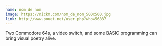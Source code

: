 ```yaml
---
name: nom de nom
image: https://nickm.com/nom_de_nom_500x500.jpg
link: http://www.pouet.net/user.php?who=56837
---
```


Two Commodore 64s, a video switch, and some BASIC programming can bring visual poetry alive.
